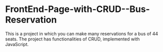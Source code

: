 # FrontEnd-Page-with-CRUD--Bus-Reservation
This is a project in which you can make many reservations for a bus of 44 seats. The project has functionalities of CRUD, implemented with JavaScript.
